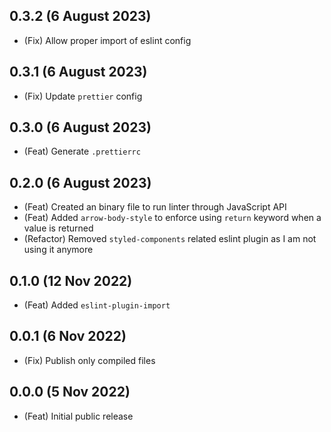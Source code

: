 ## 0.3.2 (6 August 2023)

-   (Fix) Allow proper import of eslint config

## 0.3.1 (6 August 2023)

-   (Fix) Update `prettier` config

## 0.3.0 (6 August 2023)

-   (Feat) Generate `.prettierrc`

## 0.2.0 (6 August 2023)

-   (Feat) Created an binary file to run linter through JavaScript API
-   (Feat) Added `arrow-body-style` to enforce using `return` keyword when a value is returned
-   (Refactor) Removed `styled-components` related eslint plugin as I am not using it anymore

## 0.1.0 (12 Nov 2022)

-   (Feat) Added `eslint-plugin-import`

## 0.0.1 (6 Nov 2022)

-   (Fix) Publish only compiled files

## 0.0.0 (5 Nov 2022)

-   (Feat) Initial public release
